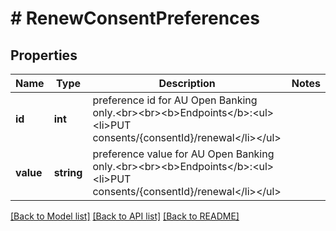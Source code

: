 # # RenewConsentPreferences

## Properties

Name | Type | Description | Notes
------------ | ------------- | ------------- | -------------
**id** | **int** | preference id for AU Open Banking only.&lt;br&gt;&lt;br&gt;&lt;b&gt;Endpoints&lt;/b&gt;:&lt;ul&gt;&lt;li&gt;PUT consents/{consentId}/renewal&lt;/li&gt;&lt;/ul&gt; |
**value** | **string** | preference value for AU Open Banking only.&lt;br&gt;&lt;br&gt;&lt;b&gt;Endpoints&lt;/b&gt;:&lt;ul&gt;&lt;li&gt;PUT consents/{consentId}/renewal&lt;/li&gt;&lt;/ul&gt; |

[[Back to Model list]](../../README.md#models) [[Back to API list]](../../README.md#endpoints) [[Back to README]](../../README.md)
